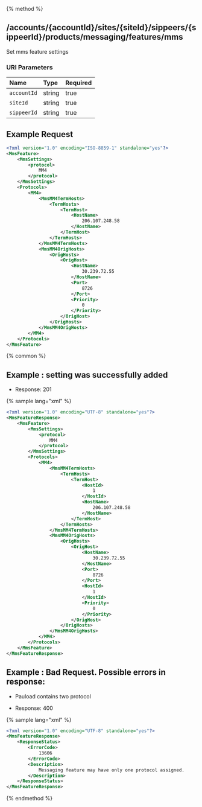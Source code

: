{% method %}
## /accounts/{accountId}/sites/{siteId}/sippeers/{sippeerId}/products/messaging/features/mms

Set mms feature settings



### URI Parameters
| Name | Type | Required |
|:-----|:-----|:---------|
| `accountId` | string | true |
| `siteId` | string | true |
| `sippeerId` | string | true |





## Example Request
```xml
<?xml version="1.0" encoding="ISO-8859-1" standalone="yes"?>
<MmsFeature>
    <MmsSettings>
        <protocol>
            MM4
        </protocol>
    </MmsSettings>
    <Protocols>
        <MM4>
            <MmsMM4TermHosts>
                <TermHosts>
                    <TermHost>
                        <HostName>
                            206.107.248.58
                        </HostName>
                    </TermHost>
                </TermHosts>
            </MmsMM4TermHosts>
            <MmsMM4OrigHosts>
                <OrigHosts>
                    <OrigHost>
                        <HostName>
                            30.239.72.55
                        </HostName>
                        <Port>
                            8726
                        </Port>
                        <Priority>
                            0
                        </Priority>
                    </OrigHost>
                </OrigHosts>
            </MmsMM4OrigHosts>
        </MM4>
    </Protocols>
</MmsFeature>
```


{% common %}


## Example : setting was successfully added

* Response: 201

{% sample lang="xml" %}

```xml
<?xml version="1.0" encoding="UTF-8" standalone="yes"?>
<MmsFeatureResponse>
    <MmsFeature>
        <MmsSettings>
            <protocol>
                MM4
            </protocol>
        </MmsSettings>
        <Protocols>
            <MM4>
                <MmsMM4TermHosts>
                    <TermHosts>
                        <TermHost>
                            <HostId>
                                1
                            </HostId>
                            <HostName>
                                206.107.248.58
                            </HostName>
                        </TermHost>
                    </TermHosts>
                </MmsMM4TermHosts>
                <MmsMM4OrigHosts>
                    <OrigHosts>
                        <OrigHost>
                            <HostName>
                                30.239.72.55
                            </HostName>
                            <Port>
                                8726
                            </Port>
                            <HostId>
                                1
                            </HostId>
                            <Priority>
                                0
                            </Priority>
                        </OrigHost>
                    </OrigHosts>
                </MmsMM4OrigHosts>
            </MM4>
        </Protocols>
    </MmsFeature>
</MmsFeatureResponse>
```

## Example : Bad Request. Possible errors in response:
<ul>
   <li>Pauload contains two protocol</li>
</ul>


* Response: 400

{% sample lang="xml" %}

```xml
<?xml version="1.0" encoding="UTF-8" standalone="yes"?>
<MmsFeatureResponse>
    <ResponseStatus>
        <ErrorCode>
            13606
        </ErrorCode>
        <Description>
            Messaging feature may have only one protocol assigned.
        </Description>
    </ResponseStatus>
</MmsFeatureResponse>
```


{% endmethod %}